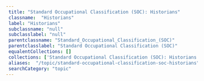 ```yaml
--- 
 title: "Standard Occupational Classification (SOC): Historians" 
 classname:  "Historians" 
 label: "Historians" 
 subclassname: "null" 
 subclasslabel: "null" 
 parentclassname: "Standard_Occupational_Classification_(SOC)" 
 parentclasslabel: "Standard Occupational Classification (SOC)" 
 equalentCollections: [] 
 collections: ['Standard Occupational Classification (SOC): Historians']
 aliases:  "/topic/standard-occupational-classification-soc-historians"  
 searchCategory: "topic" 
---
```


